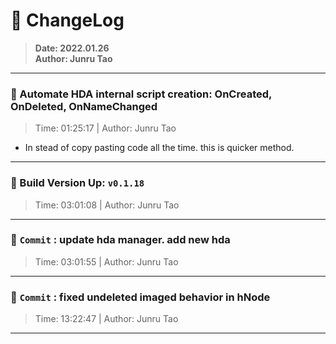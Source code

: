 # :hammer: ChangeLog
> __Date: 2022.01.26__<br>
> __Author: Junru Tao__<br>
---

### :electric_plug: Automate HDA internal script creation: OnCreated, OnDeleted, OnNameChanged
> Time: 01:25:17 | Author: Junru Tao
- In stead of copy pasting code all the time. this is quicker method.

---


### :electric_plug: Build Version Up: `v0.1.18`
> Time: 03:01:08 | Author: Junru Tao
---


### :electric_plug: `Commit` : update hda manager. add new hda
> Time: 03:01:55 | Author: Junru Tao
---
### :electric_plug: `Commit` : fixed undeleted imaged behavior in hNode
> Time: 13:22:47 | Author: Junru Tao
---
